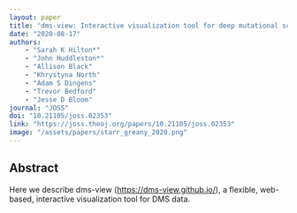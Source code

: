 ```yaml
---
layout: paper
title: "dms-view: Interactive visualization tool for deep mutational scanning data"
date: "2020-08-17"
authors: 
    - "Sarah K Hilton*"
    - "John Huddleston*"
    - "Allison Black"
    - "Khrystyna North"
    - "Adam S Dingens"
    - "Trevor Bedford"
    - "Jesse D Bloom"
journal: "JOSS"
doi: "10.21105/joss.02353"
link: "https://joss.theoj.org/papers/10.21105/joss.02353"
image: "/assets/papers/starr_greany_2020.png"
---
```


## Abstract

Here we describe dms-view (https://dms-view.github.io/), a flexible, web-based, interactive
visualization tool for DMS data.
